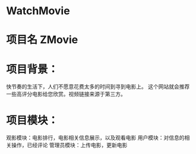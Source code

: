 # WatchMovie

# 项目名 ZMovie
# 项目背景：
快节奏的生活下，人们不愿意花费太多的时间到寻到电影上。
这个网站就会推荐一些高评分电影给您欣赏。视频链接来源于第三方。
# 项目模块：
观影模块：电影排行，电影相关信息展示，以及观看电影
用户模块：对信息的相关操作，已经评论
管理员模块：上传电影，更新电影
